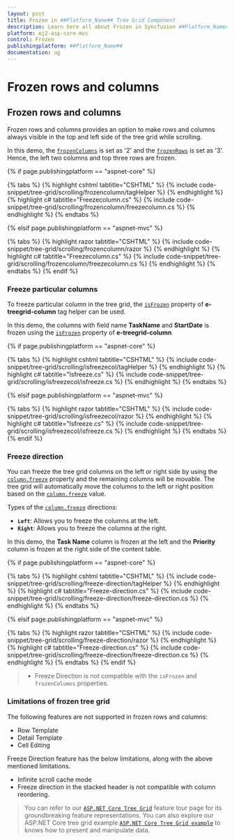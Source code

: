 ```yaml
---
layout: post
title: Frozen in ##Platform_Name## Tree Grid Component
description: Learn here all about Frozen in Syncfusion ##Platform_Name## Tree Grid component of Syncfusion Essential JS 2 and more.
platform: ej2-asp-core-mvc
control: Frozen
publishingplatform: ##Platform_Name##
documentation: ug
---
```



# Frozen rows and columns

## Frozen rows and columns

Frozen rows and columns provides an option to make rows and columns always visible in the top and left side of the tree grid while scrolling.

In this demo, the [`frozenColumns`](https://help.syncfusion.com/cr/cref_files/aspnetcore-js2/Syncfusion.EJ2~Syncfusion.EJ2.TreeGrid.TreeGrid~FrozenColumns.html) is set as '2' and the [`frozenRows`](https://help.syncfusion.com/cr/cref_files/aspnetcore-js2/Syncfusion.EJ2~Syncfusion.EJ2.TreeGrid.TreeGrid~FrozenRows.html) is set as '3'. Hence, the left two columns and top three rows are frozen.

{% if page.publishingplatform == "aspnet-core" %}

{% tabs %}
{% highlight cshtml tabtitle="CSHTML" %}
{% include code-snippet/tree-grid/scrolling/frozencolumn/tagHelper %}
{% endhighlight %}
{% highlight c# tabtitle="Freezecolumn.cs" %}
{% include code-snippet/tree-grid/scrolling/frozencolumn/freezecolumn.cs %}
{% endhighlight %}
{% endtabs %}

{% elsif page.publishingplatform == "aspnet-mvc" %}

{% tabs %}
{% highlight razor tabtitle="CSHTML" %}
{% include code-snippet/tree-grid/scrolling/frozencolumn/razor %}
{% endhighlight %}
{% highlight c# tabtitle="Freezecolumn.cs" %}
{% include code-snippet/tree-grid/scrolling/frozencolumn/freezecolumn.cs %}
{% endhighlight %}
{% endtabs %}
{% endif %}



### Freeze particular columns

To freeze particular column in the tree grid, the [`isFrozen`](https://help.syncfusion.com/cr/cref_files/aspnetcore-js2/Syncfusion.EJ2~Syncfusion.EJ2.TreeGrid.TreeGridColumn~IsFrozen.html) property of **e-treegrid-column** tag helper can be used.

In this demo, the columns with field name **TaskName** and **StartDate** is frozen using the [`isFrozen`](https://help.syncfusion.com/cr/cref_files/aspnetcore-js2/Syncfusion.EJ2~Syncfusion.EJ2.TreeGrid.TreeGridColumn~IsFrozen.html) property of **e-treegrid-column**.

{% if page.publishingplatform == "aspnet-core" %}

{% tabs %}
{% highlight cshtml tabtitle="CSHTML" %}
{% include code-snippet/tree-grid/scrolling/isfreezecol/tagHelper %}
{% endhighlight %}
{% highlight c# tabtitle="Isfreeze.cs" %}
{% include code-snippet/tree-grid/scrolling/isfreezecol/isfreeze.cs %}
{% endhighlight %}
{% endtabs %}

{% elsif page.publishingplatform == "aspnet-mvc" %}

{% tabs %}
{% highlight razor tabtitle="CSHTML" %}
{% include code-snippet/tree-grid/scrolling/isfreezecol/razor %}
{% endhighlight %}
{% highlight c# tabtitle="Isfreeze.cs" %}
{% include code-snippet/tree-grid/scrolling/isfreezecol/isfreeze.cs %}
{% endhighlight %}
{% endtabs %}
{% endif %}



### Freeze direction

You can freeze the tree grid columns on the left or right side by using the [`column.freeze`](https://help.syncfusion.com/cr/aspnetcore-js2/Syncfusion.EJ2.TreeGrid.TreeGridColumn.html#Syncfusion_EJ2_TreeGrid_TreeGridColumn_Freeze) property and the remaining columns will be movable. The tree grid will automatically move the columns to the left or right position based on the [`column.freeze`](https://help.syncfusion.com/cr/aspnetcore-js2/Syncfusion.EJ2.TreeGrid.TreeGridColumn.html#Syncfusion_EJ2_TreeGrid_TreeGridColumn_Freeze) value.

Types of the [`column.freeze`](https://help.syncfusion.com/cr/aspnetcore-js2/Syncfusion.EJ2.TreeGrid.TreeGridColumn.html#Syncfusion_EJ2_TreeGrid_TreeGridColumn_Freeze) directions:

* **`Left`**: Allows you to freeze the columns at the left.
* **`Right`**: Allows you to freeze the columns at the right.

In this demo, the **Task Name** column is frozen at the left and the **Priority** column is frozen at the right side of the content table.

{% if page.publishingplatform == "aspnet-core" %}

{% tabs %}
{% highlight cshtml tabtitle="CSHTML" %}
{% include code-snippet/tree-grid/scrolling/freeze-direction/tagHelper %}
{% endhighlight %}
{% highlight c# tabtitle="Freeze-direction.cs" %}
{% include code-snippet/tree-grid/scrolling/freeze-direction/freeze-direction.cs %}
{% endhighlight %}
{% endtabs %}

{% elsif page.publishingplatform == "aspnet-mvc" %}

{% tabs %}
{% highlight razor tabtitle="CSHTML" %}
{% include code-snippet/tree-grid/scrolling/freeze-direction/razor %}
{% endhighlight %}
{% highlight c# tabtitle="Freeze-direction.cs" %}
{% include code-snippet/tree-grid/scrolling/freeze-direction/freeze-direction.cs %}
{% endhighlight %}
{% endtabs %}
{% endif %}



> * Freeze Direction is not compatible with the `isFrozen` and `frozenColumns` properties.

### Limitations of frozen tree grid

The following features are not supported in frozen rows and columns:

* Row Template
* Detail Template
* Cell Editing

Freeze Direction feature has the below limitations, along with the above mentioned limitations.

* Infinite scroll cache mode
* Freeze direction in the stacked header is not compatible with column reordering.

> You can refer to our  [`ASP.NET Core Tree Grid`](https://www.syncfusion.com/aspnet-core-ui-controls/tree-grid) feature tour page for its groundbreaking feature representations. You can also explore our ASP.NET Core tree grid example [`ASP.NET Core Tree Grid example`](https://ej2.syncfusion.com/aspnetcore/TreeGrid/Overview#/material) to knows how to present and manipulate data.
